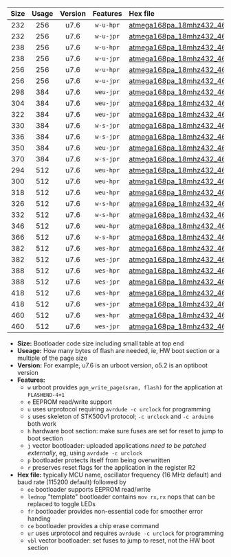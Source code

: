|Size|Usage|Version|Features|Hex file|
|:-:|:-:|:-:|:-:|:--|
|232|256|u7.6|`w-u-hpr`|[atmega168pa_18mhz432_460800bps_ur.hex](https://raw.githubusercontent.com/stefanrueger/urboot/main//atmega168pa_18mhz432_460800bps_ur.hex)|
|232|256|u7.6|`w-u-jpr`|[atmega168pa_18mhz432_460800bps_ur_vbl.hex](https://raw.githubusercontent.com/stefanrueger/urboot/main//atmega168pa_18mhz432_460800bps_ur_vbl.hex)|
|238|256|u7.6|`w-u-hpr`|[atmega168pa_18mhz432_460800bps_lednop_ur.hex](https://raw.githubusercontent.com/stefanrueger/urboot/main//atmega168pa_18mhz432_460800bps_lednop_ur.hex)|
|238|256|u7.6|`w-u-jpr`|[atmega168pa_18mhz432_460800bps_lednop_ur_vbl.hex](https://raw.githubusercontent.com/stefanrueger/urboot/main//atmega168pa_18mhz432_460800bps_lednop_ur_vbl.hex)|
|256|256|u7.6|`w-u-hpr`|[atmega168pa_18mhz432_460800bps_lednop_fr_ur.hex](https://raw.githubusercontent.com/stefanrueger/urboot/main//atmega168pa_18mhz432_460800bps_lednop_fr_ur.hex)|
|256|256|u7.6|`w-u-jpr`|[atmega168pa_18mhz432_460800bps_lednop_fr_ur_vbl.hex](https://raw.githubusercontent.com/stefanrueger/urboot/main//atmega168pa_18mhz432_460800bps_lednop_fr_ur_vbl.hex)|
|298|384|u7.6|`weu-jpr`|[atmega168pa_18mhz432_460800bps_ee_ur_vbl.hex](https://raw.githubusercontent.com/stefanrueger/urboot/main//atmega168pa_18mhz432_460800bps_ee_ur_vbl.hex)|
|304|384|u7.6|`weu-jpr`|[atmega168pa_18mhz432_460800bps_ee_lednop_ur_vbl.hex](https://raw.githubusercontent.com/stefanrueger/urboot/main//atmega168pa_18mhz432_460800bps_ee_lednop_ur_vbl.hex)|
|322|384|u7.6|`weu-jpr`|[atmega168pa_18mhz432_460800bps_ee_lednop_fr_ur_vbl.hex](https://raw.githubusercontent.com/stefanrueger/urboot/main//atmega168pa_18mhz432_460800bps_ee_lednop_fr_ur_vbl.hex)|
|330|384|u7.6|`w-s-jpr`|[atmega168pa_18mhz432_460800bps_vbl.hex](https://raw.githubusercontent.com/stefanrueger/urboot/main//atmega168pa_18mhz432_460800bps_vbl.hex)|
|336|384|u7.6|`w-s-jpr`|[atmega168pa_18mhz432_460800bps_lednop_vbl.hex](https://raw.githubusercontent.com/stefanrueger/urboot/main//atmega168pa_18mhz432_460800bps_lednop_vbl.hex)|
|350|384|u7.6|`weu-jpr`|[atmega168pa_18mhz432_460800bps_ee_lednop_fr_ce_ur_vbl.hex](https://raw.githubusercontent.com/stefanrueger/urboot/main//atmega168pa_18mhz432_460800bps_ee_lednop_fr_ce_ur_vbl.hex)|
|370|384|u7.6|`w-s-jpr`|[atmega168pa_18mhz432_460800bps_lednop_fr_vbl.hex](https://raw.githubusercontent.com/stefanrueger/urboot/main//atmega168pa_18mhz432_460800bps_lednop_fr_vbl.hex)|
|294|512|u7.6|`weu-hpr`|[atmega168pa_18mhz432_460800bps_ee_ur.hex](https://raw.githubusercontent.com/stefanrueger/urboot/main//atmega168pa_18mhz432_460800bps_ee_ur.hex)|
|300|512|u7.6|`weu-hpr`|[atmega168pa_18mhz432_460800bps_ee_lednop_ur.hex](https://raw.githubusercontent.com/stefanrueger/urboot/main//atmega168pa_18mhz432_460800bps_ee_lednop_ur.hex)|
|318|512|u7.6|`weu-hpr`|[atmega168pa_18mhz432_460800bps_ee_lednop_fr_ur.hex](https://raw.githubusercontent.com/stefanrueger/urboot/main//atmega168pa_18mhz432_460800bps_ee_lednop_fr_ur.hex)|
|326|512|u7.6|`w-s-hpr`|[atmega168pa_18mhz432_460800bps.hex](https://raw.githubusercontent.com/stefanrueger/urboot/main//atmega168pa_18mhz432_460800bps.hex)|
|332|512|u7.6|`w-s-hpr`|[atmega168pa_18mhz432_460800bps_lednop.hex](https://raw.githubusercontent.com/stefanrueger/urboot/main//atmega168pa_18mhz432_460800bps_lednop.hex)|
|346|512|u7.6|`weu-hpr`|[atmega168pa_18mhz432_460800bps_ee_lednop_fr_ce_ur.hex](https://raw.githubusercontent.com/stefanrueger/urboot/main//atmega168pa_18mhz432_460800bps_ee_lednop_fr_ce_ur.hex)|
|366|512|u7.6|`w-s-hpr`|[atmega168pa_18mhz432_460800bps_lednop_fr.hex](https://raw.githubusercontent.com/stefanrueger/urboot/main//atmega168pa_18mhz432_460800bps_lednop_fr.hex)|
|382|512|u7.6|`wes-hpr`|[atmega168pa_18mhz432_460800bps_ee.hex](https://raw.githubusercontent.com/stefanrueger/urboot/main//atmega168pa_18mhz432_460800bps_ee.hex)|
|382|512|u7.6|`wes-jpr`|[atmega168pa_18mhz432_460800bps_ee_vbl.hex](https://raw.githubusercontent.com/stefanrueger/urboot/main//atmega168pa_18mhz432_460800bps_ee_vbl.hex)|
|388|512|u7.6|`wes-hpr`|[atmega168pa_18mhz432_460800bps_ee_lednop.hex](https://raw.githubusercontent.com/stefanrueger/urboot/main//atmega168pa_18mhz432_460800bps_ee_lednop.hex)|
|388|512|u7.6|`wes-jpr`|[atmega168pa_18mhz432_460800bps_ee_lednop_vbl.hex](https://raw.githubusercontent.com/stefanrueger/urboot/main//atmega168pa_18mhz432_460800bps_ee_lednop_vbl.hex)|
|418|512|u7.6|`wes-hpr`|[atmega168pa_18mhz432_460800bps_ee_lednop_fr.hex](https://raw.githubusercontent.com/stefanrueger/urboot/main//atmega168pa_18mhz432_460800bps_ee_lednop_fr.hex)|
|418|512|u7.6|`wes-jpr`|[atmega168pa_18mhz432_460800bps_ee_lednop_fr_vbl.hex](https://raw.githubusercontent.com/stefanrueger/urboot/main//atmega168pa_18mhz432_460800bps_ee_lednop_fr_vbl.hex)|
|460|512|u7.6|`wes-hpr`|[atmega168pa_18mhz432_460800bps_ee_lednop_fr_ce.hex](https://raw.githubusercontent.com/stefanrueger/urboot/main//atmega168pa_18mhz432_460800bps_ee_lednop_fr_ce.hex)|
|460|512|u7.6|`wes-jpr`|[atmega168pa_18mhz432_460800bps_ee_lednop_fr_ce_vbl.hex](https://raw.githubusercontent.com/stefanrueger/urboot/main//atmega168pa_18mhz432_460800bps_ee_lednop_fr_ce_vbl.hex)|

- **Size:** Bootloader code size including small table at top end
- **Useage:** How many bytes of flash are needed, ie, HW boot section or a multiple of the page size
- **Version:** For example, u7.6 is an urboot version, o5.2 is an optiboot version
- **Features:**
  + `w` urboot provides `pgm_write_page(sram, flash)` for the application at `FLASHEND-4+1`
  + `e` EEPROM read/write support
  + `u` uses urprotocol requiring `avrdude -c urclock` for programming
  + `s` uses skeleton of STK500v1 protocol; `-c urclock` and `-c arduino` both work
  + `h` hardware boot section: make sure fuses are set for reset to jump to boot section
  + `j` vector bootloader: uploaded applications *need to be patched externally*, eg, using `avrdude -c urclock`
  + `p` bootloader protects itself from being overwritten
  + `r` preserves reset flags for the application in the register R2
- **Hex file:** typically MCU name, oscillator frequency (16 MHz default) and baud rate (115200 default) followed by
  + `ee` bootloader supports EEPROM read/write
  + `lednop` "template" bootloader contains `mov rx,rx` nops that can be replaced to toggle LEDs
  + `fr` bootloader provides non-essential code for smoother error handing
  + `ce` bootloader provides a chip erase command
  + `ur` uses urprotocol and requires `avrdude -c urclock` for programming
  + `vbl` vector bootloader: set fuses to jump to reset, not the HW boot section
